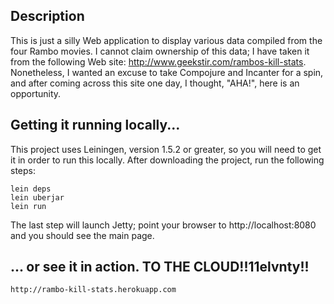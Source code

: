 ## Description

This is just a silly Web application to display various data compiled from the four Rambo movies.
I cannot claim ownership of this data; I have taken it from the following Web site: http://www.geekstir.com/rambos-kill-stats.
Nonetheless, I wanted an excuse to take Compojure and Incanter for a spin, and after coming across this site one day,
I thought, "AHA!", here is an opportunity.

## Getting it running locally...

This project uses Leiningen, version 1.5.2 or greater, so you will need to get it in order to run this locally.
After downloading the project, run the following steps:

    lein deps
    lein uberjar
    lein run

The last step will launch Jetty; point your browser to http://localhost:8080 and you should see the main page.

## ... or see it in action. TO THE CLOUD!!11elvnty!!

    http://rambo-kill-stats.herokuapp.com
